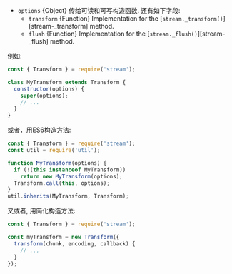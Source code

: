 
* `options` {Object} 传给可读和可写构造函数. 
  还有如下字段:
  * `transform` {Function} Implementation for the
    [`stream._transform()`][stream-_transform] method.
  * `flush` {Function} Implementation for the [`stream._flush()`][stream-_flush]
    method.

例如:

```js
const { Transform } = require('stream');

class MyTransform extends Transform {
  constructor(options) {
    super(options);
    // ...
  }
}
```

或者，用ES6构造方法:

```js
const { Transform } = require('stream');
const util = require('util');

function MyTransform(options) {
  if (!(this instanceof MyTransform))
    return new MyTransform(options);
  Transform.call(this, options);
}
util.inherits(MyTransform, Transform);
```

又或者, 用简化构造方法:

```js
const { Transform } = require('stream');

const myTransform = new Transform({
  transform(chunk, encoding, callback) {
    // ...
  }
});
```

